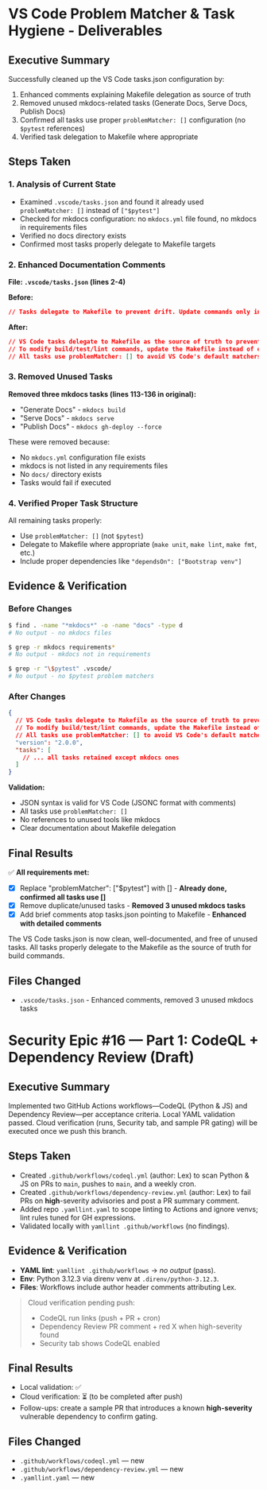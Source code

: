 # VS Code Problem Matcher & Task Hygiene - Deliverables

## Executive Summary

Successfully cleaned up the VS Code tasks.json configuration by:
1. Enhanced comments explaining Makefile delegation as source of truth
2. Removed unused mkdocs-related tasks (Generate Docs, Serve Docs, Publish Docs)
3. Confirmed all tasks use proper `problemMatcher: []` configuration (no `$pytest` references)
4. Verified task delegation to Makefile where appropriate

## Steps Taken

### 1. Analysis of Current State
- Examined `.vscode/tasks.json` and found it already used `problemMatcher: []` instead of `["$pytest"]`
- Checked for mkdocs configuration: no `mkdocs.yml` file found, no mkdocs in requirements files
- Verified no docs directory exists
- Confirmed most tasks properly delegate to Makefile targets

### 2. Enhanced Documentation Comments
**File: `.vscode/tasks.json` (lines 2-4)**

**Before:**
```json
// Tasks delegate to Makefile to prevent drift. Update commands only in Makefile.
```

**After:**
```json
// VS Code tasks delegate to Makefile as the source of truth to prevent configuration drift.
// To modify build/test/lint commands, update the Makefile instead of editing tasks here.
// All tasks use problemMatcher: [] to avoid VS Code's default matchers.
```

### 3. Removed Unused Tasks
**Removed three mkdocs tasks (lines 113-136 in original):**
- "Generate Docs" - `mkdocs build`
- "Serve Docs" - `mkdocs serve` 
- "Publish Docs" - `mkdocs gh-deploy --force`

These were removed because:
- No `mkdocs.yml` configuration file exists
- mkdocs is not listed in any requirements files
- No `docs/` directory exists
- Tasks would fail if executed

### 4. Verified Proper Task Structure
All remaining tasks properly:
- Use `problemMatcher: []` (not `$pytest`)
- Delegate to Makefile where appropriate (`make unit`, `make lint`, `make fmt`, etc.)
- Include proper dependencies like `"dependsOn": ["Bootstrap venv"]`

## Evidence & Verification

### Before Changes
```bash
$ find . -name "*mkdocs*" -o -name "docs" -type d
# No output - no mkdocs files

$ grep -r mkdocs requirements*
# No output - mkdocs not in requirements

$ grep -r "\$pytest" .vscode/
# No output - no $pytest problem matchers
```

### After Changes  
```json
{
  // VS Code tasks delegate to Makefile as the source of truth to prevent configuration drift.
  // To modify build/test/lint commands, update the Makefile instead of editing tasks here. 
  // All tasks use problemMatcher: [] to avoid VS Code's default matchers.
  "version": "2.0.0",
  "tasks": [
    // ... all tasks retained except mkdocs ones
  ]
}
```

**Validation:**
- JSON syntax is valid for VS Code (JSONC format with comments)
- All tasks use `problemMatcher: []`
- No references to unused tools like mkdocs
- Clear documentation about Makefile delegation

## Final Results

✅ **All requirements met:**
- [x] Replace "problemMatcher": ["$pytest"] with [] - **Already done, confirmed all tasks use []**
- [x] Remove duplicate/unused tasks - **Removed 3 unused mkdocs tasks**  
- [x] Add brief comments atop tasks.json pointing to Makefile - **Enhanced with detailed comments**

The VS Code tasks.json is now clean, well-documented, and free of unused tasks. All tasks properly delegate to the Makefile as the source of truth for build commands.

## Files Changed

- `.vscode/tasks.json` - Enhanced comments, removed 3 unused mkdocs tasks
# Security Epic #16 — Part 1: CodeQL + Dependency Review (Draft)

## Executive Summary
Implemented two GitHub Actions workflows—CodeQL (Python & JS) and Dependency Review—per acceptance criteria. Local YAML validation passed. Cloud verification (runs, Security tab, and sample PR gating) will be executed once we push this branch.

## Steps Taken
- Created `.github/workflows/codeql.yml` (author: Lex) to scan Python & JS on PRs to `main`, pushes to `main`, and a weekly cron.
- Created `.github/workflows/dependency-review.yml` (author: Lex) to fail PRs on **high**-severity advisories and post a PR summary comment.
- Added repo `.yamllint.yaml` to scope linting to Actions and ignore venvs; lint rules tuned for GH expressions.
- Validated locally with `yamllint .github/workflows` (no findings).

## Evidence & Verification
- **YAML lint**: `yamllint .github/workflows` → _no output_ (pass).
- **Env**: Python 3.12.3 via direnv venv at `.direnv/python-3.12.3`.
- **Files**: Workflows include author header comments attributing Lex.

> Cloud verification pending push:
> - CodeQL run links (push + PR + cron)
> - Dependency Review PR comment + red X when high-severity found
> - Security tab shows CodeQL enabled

## Final Results
- Local validation: ✅
- Cloud verification: ⏳ (to be completed after push)
- Follow-ups: create a sample PR that introduces a known **high-severity** vulnerable dependency to confirm gating.

## Files Changed
- `.github/workflows/codeql.yml` — new
- `.github/workflows/dependency-review.yml` — new
- `.yamllint.yaml` — new
